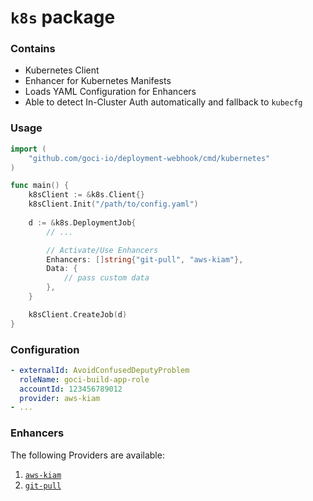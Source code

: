# `k8s` package

### Contains
- Kubernetes Client
- Enhancer for Kubernetes Manifests
- Loads YAML Configuration for Enhancers
- Able to detect In-Cluster Auth automatically and fallback to `kubecfg`

### Usage

```go
import (
	"github.com/goci-io/deployment-webhook/cmd/kubernetes"
)

func main() {
    k8sClient := &k8s.Client{}
    k8sClient.Init("/path/to/config.yaml")
    
    d := &k8s.DeploymentJob{
        // ...

        // Activate/Use Enhancers
        Enhancers: []string{"git-pull", "aws-kiam"},
        Data: {
            // pass custom data
        },
    }

    k8sClient.CreateJob(d)
}
```

### Configuration
```yaml
- externalId: AvoidConfusedDeputyProblem
  roleName: goci-build-app-role
  accountId: 123456789012
  provider: aws-kiam
- ...
```

### Enhancers

The following Providers are available:

1. [`aws-kiam`](kiam.go)
1. [`git-pull`](pull_git_sources.go)
